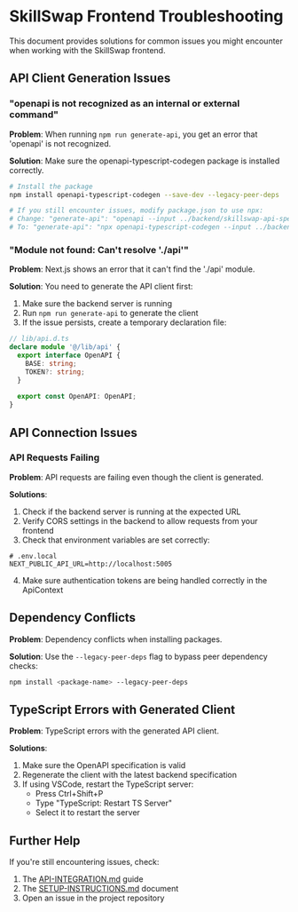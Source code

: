 # SkillSwap Frontend Troubleshooting

This document provides solutions for common issues you might encounter when working with the SkillSwap frontend.

## API Client Generation Issues

### "openapi is not recognized as an internal or external command"

**Problem**: When running `npm run generate-api`, you get an error that 'openapi' is not recognized.

**Solution**: Make sure the openapi-typescript-codegen package is installed correctly.

```bash
# Install the package
npm install openapi-typescript-codegen --save-dev --legacy-peer-deps

# If you still encounter issues, modify package.json to use npx:
# Change: "generate-api": "openapi --input ../backend/skillswap-api-spec.json --output ./lib/api --client fetch"
# To: "generate-api": "npx openapi-typescript-codegen --input ../backend/skillswap-api-spec.json --output ./lib/api --client fetch"
```

### "Module not found: Can't resolve './api'"

**Problem**: Next.js shows an error that it can't find the './api' module.

**Solution**: You need to generate the API client first:

1. Make sure the backend server is running
2. Run `npm run generate-api` to generate the client
3. If the issue persists, create a temporary declaration file:

```typescript
// lib/api.d.ts
declare module '@/lib/api' {
  export interface OpenAPI {
    BASE: string;
    TOKEN?: string;
  }
  
  export const OpenAPI: OpenAPI;
}
```

## API Connection Issues

### API Requests Failing

**Problem**: API requests are failing even though the client is generated.

**Solutions**:

1. Check if the backend server is running at the expected URL
2. Verify CORS settings in the backend to allow requests from your frontend
3. Check that environment variables are set correctly:

```
# .env.local
NEXT_PUBLIC_API_URL=http://localhost:5005
```

4. Make sure authentication tokens are being handled correctly in the ApiContext

## Dependency Conflicts

**Problem**: Dependency conflicts when installing packages.

**Solution**: Use the `--legacy-peer-deps` flag to bypass peer dependency checks:

```bash
npm install <package-name> --legacy-peer-deps
```

## TypeScript Errors with Generated Client

**Problem**: TypeScript errors with the generated API client.

**Solutions**:

1. Make sure the OpenAPI specification is valid
2. Regenerate the client with the latest backend specification
3. If using VSCode, restart the TypeScript server:
   - Press Ctrl+Shift+P
   - Type "TypeScript: Restart TS Server"
   - Select it to restart the server

## Further Help

If you're still encountering issues, check:

1. The [API-INTEGRATION.md](./API-INTEGRATION.md) guide
2. The [SETUP-INSTRUCTIONS.md](./SETUP-INSTRUCTIONS.md) document
3. Open an issue in the project repository 